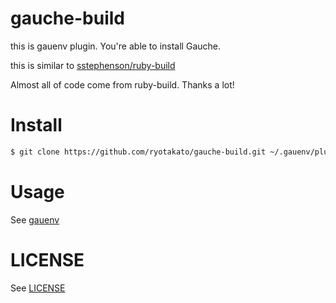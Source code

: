 gauche-build
============

this is gauenv plugin.
You're able to install Gauche.

this is similar to [sstephenson/ruby-build](https://github.com/sstephenson/ruby-build)

Almost all of code come from ruby-build. Thanks a lot!


Install
=====

```bash
$ git clone https://github.com/ryotakato/gauche-build.git ~/.gauenv/plugins/gauche-build
```

Usage
=====

See [gauenv](https://github.com/ryotakato/gauenv)


LICENSE
=====

See [LICENSE](./LICENSE)
